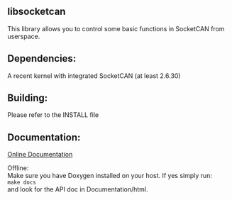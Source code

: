 libsocketcan
-------------------------------------------------------------------------------
This library allows you to control some basic functions in SocketCAN from
userspace.

Dependencies:
-------------------------------------------------------------------------------
A recent kernel with integrated SocketCAN (at least 2.6.30)

Building:
-------------------------------------------------------------------------------
Please refer to the INSTALL file

Documentation:
-------------------------------------------------------------------------------

[Online Documentation](https://cdn.rawgit.com/lalten/libsocketcan/master/Documentation/html/group__extern.html)

Offline:  
Make sure you have Doxygen installed on your host. If yes simply run:  
`make docs`  
and look for the API doc in Documentation/html.
